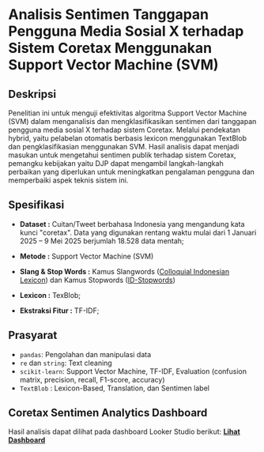 # Analisis Sentimen Tanggapan Pengguna Media Sosial X terhadap Sistem Coretax Menggunakan Support Vector Machine (SVM)

## Deskripsi

Penelitian ini untuk menguji efektivitas algoritma Support Vector Machine (SVM) dalam menganalisis dan mengklasifikasikan sentimen dari tanggapan pengguna media sosial X terhadap sistem Coretax. Melalui pendekatan hybrid, yaitu pelabelan otomatis berbasis lexicon menggunakan TextBlob dan pengklasifikasian menggunakan SVM. Hasil analisis dapat menjadi masukan untuk mengetahui sentimen publik terhadap sistem Coretax, pemangku kebijakan yaitu DJP dapat mengambil langkah-langkah perbaikan yang diperlukan untuk meningkatkan pengalaman pengguna dan memperbaiki aspek teknis sistem ini.

## Spesifikasi

- **Dataset :** Cuitan/Tweet berbahasa Indonesia yang mengandung kata kunci "coretax". Data yang digunakan rentang waktu mulai dari 1 Januari 2025 – 9 Mei 2025 berjumlah 18.528 data mentah;
- **Metode :** Support Vector Machine (SVM)
- **Slang & Stop Words :** Kamus Slangwords ([Colloquial Indonesian Lexicon](https://github.com/username/analisis-sentimen-coretax/blob/main/data/kamus_slangword.csv)) dan Kamus Stopwords ([ID-Stopwords](https://github.com/username/analisis-sentimen-coretax/blob/main/data/kamus_stopword.csv))

- **Lexicon :** TexBlob;
- **Ekstraksi Fitur :** TF-IDF;

## Prasyarat

- `pandas`: Pengolahan dan manipulasi data
- `re` dan `string`: Text cleaning
- `scikit-learn`: Support Vector Machine, TF-IDF, Evaluation (confusion matrix, precision, recall, F1-score, accuracy)
- `TextBlob` : Lexicon-Based, Translation, dan Sentimen label

## Coretax Sentimen Analytics Dashboard
Hasil analisis dapat dilihat pada dashboard Looker Studio berikut:
[**Lihat Dashboard**](https://lookerstudio.google.com/reporting/9e0d6b96-fcb8-494f-b0d0-cc8c330d8035)

